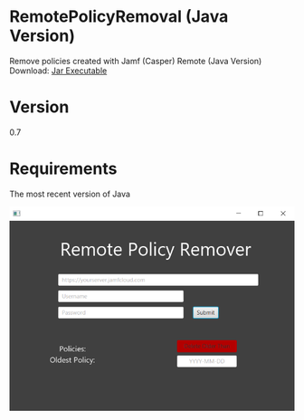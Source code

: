 # RemotePolicyRemoval (Java Version)
Remove policies created with Jamf (Casper) Remote (Java Version)
Download: [Jar Executable](https://github.com/Spennie777/RemotePolicyRemover/releases/download/V0.7/Policy.Removal.jar)

# Version
0.7

# Requirements
The most recent version of Java

![Screenshot](/Images/RemotePolicyRemover.png)
